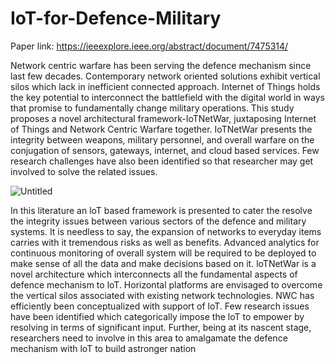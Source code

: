 # IoT-for-Defence-Military


Paper link: https://ieeexplore.ieee.org/abstract/document/7475314/

Network centric warfare has been serving the defence mechanism since last few decades. Contemporary network oriented solutions exhibit vertical silos which lack in inefficient connected approach. Internet of Things holds the key potential to interconnect the battlefield with the digital world in ways that promise to fundamentally change military operations. This study proposes a novel architectural framework-IoTNetWar, juxtaposing Internet of Things and Network Centric Warfare together. IoTNetWar presents the integrity between weapons, military personnel, and overall warfare on the conjugation of sensors, gateways, internet, and cloud based services. Few research challenges have also been identified so that researcher may get involved to solve the related issues.

![Untitled](https://user-images.githubusercontent.com/1689639/162987567-31ea7935-9682-4a28-8118-d846298a71c3.png)


In this literature an loT based framework is presented to cater
the resolve the integrity issues between various sectors of the
defence and military systems. It is needless to say, the
expansion of networks to everyday items carries with it
tremendous risks as well as benefits. Advanced analytics for
continuous monitoring of overall system will be required to be
deployed to make sense of all the data and make decisions
based on it. loTNetWar is a novel architecture which
interconnects all the fundamental aspects of defence
mechanism to loT. Horizontal platforms are envisaged to
overcome the vertical silos associated with existing network
technologies. NWC has efficiently been conceptualized with
support of loT. Few research issues have been identified
which categorically impose the loT to empower by resolving
in terms of significant input. Further, being at its nascent
stage, researchers need to involve in this area to amalgamate
the defence mechanism with loT to build astronger nation
